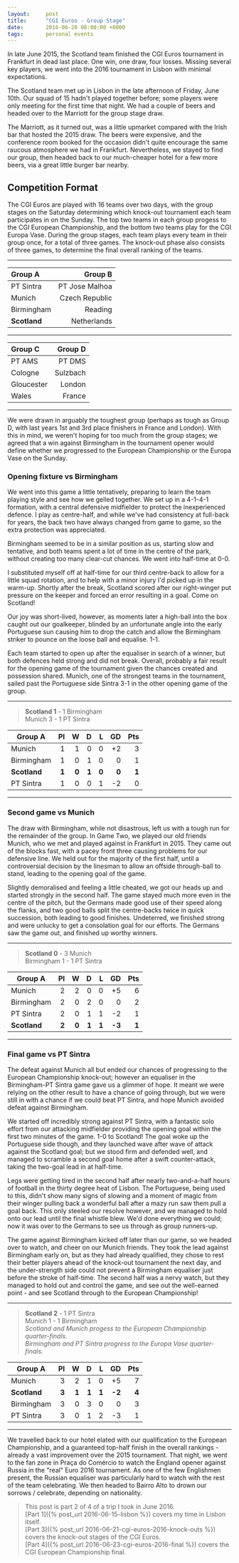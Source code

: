 ```yaml
---
layout:     post
title:      "CGI Euros - Group Stage"
date:       2016-06-20 08:00:00 +0000
tags:       personal events
---
```

In late June 2015, the Scotland team finished the CGI Euros tournament in Frankfurt in dead last place. One win, one draw, four losses. Missing several key players, we went into the 2016 tournament in Lisbon with minimal expectations.

<!-- Read More -->

The Scotland team met up in Lisbon in the late afternoon of Friday, June 10th. Our squad of 15 hadn't played together before; some players were only meeting for the first time that night. We had a couple of beers and headed over to the Marriott for the group stage draw.

The Marriott, as it turned out, was a little upmarket compared with the Irish bar that hosted the 2015 draw. The beers were expensive, and the conference room booked for the occasion didn't quite encourage the same raucous atmosphere we had in Frankfurt. Nevertheless, we stayed to find our group, then headed back to our much-cheaper hotel for a few more beers, via a great little burger bar nearby.

## Competition Format 

The CGI Euros are played with 16 teams over two days, with the group stages on the Saturday determining which knock-out tournament each team participates in on the Sunday. The top two teams in each group progess to the CGI European Championship, and the bottom two teams play for the CGI Europa Vase. During the group stages, each team plays every team in their group once, for a total of three games. The knock-out phase also consists of three games, to determine the final overall ranking of the teams.

---

|Group A|Group B|
|:---|---:|
|PT Sintra|PT Jose Malhoa|
|Munich|Czech Republic|
|Birmingham|Reading|
|**Scotland**|Netherlands|

---

|Group C|Group D|
|:---|---:|
|PT AMS|PT DMS|
|Cologne|Sulzbach|
|Gloucester|London|
|Wales|France|

---

We were drawn in arguably the toughest group (perhaps as tough as Group D, with last years 1st and 3rd place finishers in France and London). With this in mind, we weren't hoping for too much from the group stages; we agreed that a win against Birmingham in the tournament opener would define whether we progressed to the European Championship or the Europa Vase on the Sunday.

### Opening fixture vs Birmingham

We went into this game a little tentatively, preparing to learn the team playing style and see how we gelled together. We set up in a 4-1-4-1 formation, with a central defensive midfielder to protect the inexperienced defence. I play as centre-half, and while we've had consistency at full-back for years, the back two have always changed from game to game, so the extra protection was appreciated.

Birmingham seemed to be in a similar position as us, starting slow and tentative, and both teams spent a lot of time in the centre of the park, without creating too many clear-cut chances. We went into half-time at 0-0. 

I substituted myself off at half-time for our third centre-back to allow for a little squad rotation, and to help with a minor injury I'd picked up in the warm-up. Shortly after the break, Scotland scored after our right-winger put pressure on the keeper and forced an error resulting in a goal. Come on Scotland!

Our joy was short-lived, however, as moments later a high-ball into the box caught out our goalkeeper, blinded by an unfortunate angle into the early Portuguese sun causing him to drop the catch and allow the Birmingham striker to pounce on the loose ball and equalise. 1-1.

Each team started to open up after the equaliser in search of a winner, but both defences held strong and did not break. Overall, probably a fair result for the opening game of the tournament given the chances created and possession shared. Munich, one of the strongest teams in the tournament, sailed past the Portuguese side Sintra 3-1 in the other opening game of the group.

---
 
> **Scotland 1** - 1 Birmingham  
> Munich 3 - 1 PT Sintra  

| Group A | Pl | W | D | L | GD | Pts |
|--------|---:|---:|---:|---:|---:|---:|
|Munich|1|1|0|0|+2|3|
|Birmingham|1|0|1|0|0|1|
|**Scotland**|**1**|**0**|**1**|**0**|**0**|**1**|
|PT Sintra|1|0|0|1|-2|0|

---

### Second game vs Munich

The draw with Birmingham, while not disastrous, left us with a tough run for the remainder of the group. In Game Two, we played our old friends Munich, who we met and played against in Frankfurt in 2015. They came out of the blocks fast, with a pacey front three causing problems for our defensive line. We held out for the majority of the first half, until a controversial decision by the linesman to allow an offside through-ball to stand, leading to the opening goal of the game.

Slightly demoralised and feeling a little cheated, we got our heads up and started strongly in the second half. The game stayed much more even in the centre of the pitch, but the Germans made good use of their speed along the flanks, and two good balls split the centre-backs twice in quick succession, both leading to good finishes. Undeterred, we finished strong and were unlucky to get a consolation goal for our efforts. The Germans saw the game out, and finished up worthy winners.

---
 
> **Scotland 0** - 3 Munich  
> Birmingham 1 - 1 PT Sintra  

| Group A | Pl | W | D | L | GD | Pts |
|---|---:|---:|---:|---:|---:|---:|
|Munich|2|2|0|0|+5|6|
|Birmingham|2|0|2|0|0|2|
|PT Sintra|2|0|1|1|-2|1|
|**Scotland**|**2**|**0**|**1**|**1**|**-3**|**1**|

---

### Final game vs PT Sintra

The defeat against Munich all but ended our chances of progressing to the European Championship knock-out; however an equaliser in the Birmingham-PT Sintra game gave us a glimmer of hope. It meant we were relying on the other result to have a chance of going through, but we were still in with a chance if we could beat PT Sintra, and hope Munich avoided defeat against Birmingham.

We started off incredibly strong against PT Sintra, with a fantastic solo effort from our attacking midfielder providing the opening goal within the first two minutes of the game. 1-0 to Scotland! The goal woke up the Portuguese side though, and they launched wave after wave of attack against the Scotland goal; but we stood firm and defended well, and managed to scramble a second goal home after a swift counter-attack, taking the two-goal lead in at half-time.

Legs were getting tired in the second half after nearly two-and-a-half hours of football in the thirty degree heat of Lisbon. The Portuguese, being used to this, didn't show many signs of slowing and a moment of magic from their winger pulling back a wonderful ball after a mazy run saw them pull a goal back. This only steeled our resolve however, and we managed to hold onto our lead until the final whistle blew. We'd done everything we could; now it was over to the Germans to see us through as group runners-up.

The game against Birmingham kicked off later than our game, so we headed over to watch, and cheer on our Munich friends. They took the lead against Birmingham early on, but as they had already qualified, they chose to rest their better players ahead of the knock-out tournament the next day, and the under-strength side could not prevent a Birmingham equaliser just before the stroke of half-time. The second half was a nervy watch, but they managed to hold out and control the game, and see out the well-earned point - and see Scotland through to the European Championship!

---
 
> **Scotland 2** - 1 PT Sintra  
> Munich 1 - 1 Birmingham  
> *Scotland and Munich progess to the European Championship quarter-finals.*  
> *Birmingham and PT Sintra progress to the Europa Vase quarter-finals.*  

| Group A | Pl | W | D | L | GD | Pts |
|---|---:|---:|---:|---:|---:|---:|
|Munich|3|2|1|0|+5|7|
|**Scotland**|**3**|**1**|**1**|**1**|**-2**|**4**|
|Birmingham|3|0|3|0|0|3|
|PT Sintra|3|0|1|2|-3|1|

---
We travelled back to our hotel elated with our qualification to the European Championship, and a guaranteed top-half finish in the overall rankings - already a vast improvement over the 2015 tournament. That night, we went to the fan zone in Praça do Comércio to watch the England opener against Russia in the "real" Euro 2016 tournament. As one of the few Englishmen present, the Russian equaliser was particularly hard to watch with the rest of the team celebrating. We then headed to Bairro Alto to drown our sorrows / celebrate, depending on nationality.

> This post is part 2 of 4 of a trip I took in June 2016.  
> [Part 1]({% post_url 2016-06-15-lisbon %}) covers my time in Lisbon itself.  
> [Part 3]({% post_url 2016-06-21-cgi-euros-2016-knock-outs %}) covers the knock-out stages of the CGI Euros.  
> [Part 4]({% post_url 2016-06-23-cgi-euros-2016-final %}) covers the CGI European Championship final.